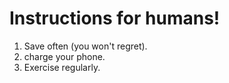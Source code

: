 # Instructions for humans!

1. Save often (you won't regret).
2. charge your phone.
3. Exercise regularly.
